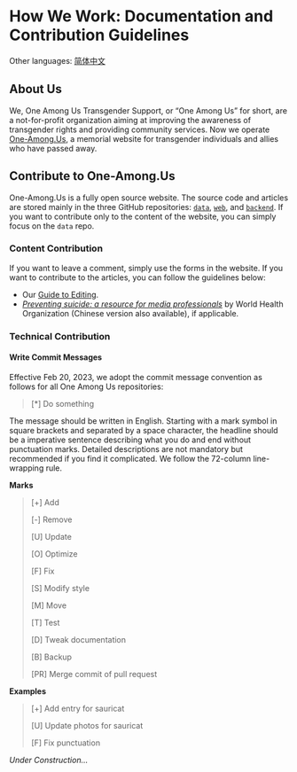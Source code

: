 # How We Work: Documentation and Contribution Guidelines

Other languages: [简体中文](README-zh_Hans.md)

## About Us

We, One Among Us Transgender Support, or “One Among Us” for short, are a not-for-profit organization aiming at improving the awareness of transgender rights and providing community services. Now we operate [One-Among.Us](https://one-among.us), a memorial website for transgender individuals and allies who have passed away.

## Contribute to One-Among.Us

One-Among.Us is a fully open source website. The source code and articles are stored mainly in the three GitHub repositories: [`data`](https://github.com/one-among-us/data), [`web`](https://github.com/one-among-us/web), and [`backend`](https://github.com/one-among-us/backend). If you want to contribute only to the content of the website, you can simply focus on the `data` repo. 

### Content Contribution

If you want to leave a comment, simply use the forms in the website. If you want to contribute to the articles, you can follow the guidelines below:

- Our [Guide to Editing](EditingGuide.md).
- [*Preventing suicide: a resource for media professionals*](https://apps.who.int/iris/handle/10665/258814) by World Health Organization (Chinese version also available), if applicable.

### Technical Contribution

#### Write Commit Messages

Effective Feb 20, 2023, we adopt the commit message convention as follows for all One Among Us repositories:

> [*] Do something

The message should be written in English. Starting with a mark symbol in square brackets and separated by a space character, the headline should be a imperative sentence describing what you do and end without punctuation marks. Detailed descriptions are not mandatory but recommended if you find it complicated. We follow the 72-column line-wrapping rule.

**Marks**
> [+] Add
>
> [-] Remove
>
> [U] Update
>
> [O] Optimize
>
> [F] Fix
>
> [S] Modify style
>
> [M] Move
>
> [T] Test
>
> [D] Tweak documentation
>
> [B] Backup
>
> [PR] Merge commit of pull request

**Examples**

> [+] Add entry for sauricat
>
> [U] Update photos for sauricat
>
> [F] Fix punctuation

*Under Construction...*
